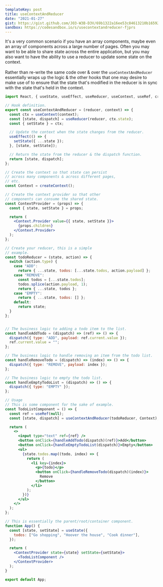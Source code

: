 ```yaml
---
templateKey: post
title: useContextAndReducer
date: "2021-01-27"
gist: https://gist.github.com/JO3-W3B-D3V/69b1322a16ee53c84613210b16592449
sandbox: https://codesandbox.io/s/usecontextandreducer-fjprs
---
```


It's a very common scenario if you have an array components, maybe even an array of components across a large number of pages. Often you may want to be able to share state across the entire application, but you may also want to have the ability to use a reducer to update some state on the context. 
<br/><br/>
Rather than re-write the same code over & over the `useContextAndReducer` essentially wraps up the logic & the other hooks that one may desire to make use of to ensure that the state that's modified in the reducer is in sync with the state that's held in the context.

```jsx
import React, { useState, useEffect, useReducer, useContext, useRef, createContext } from "react";

// Hook definition.
export const useContextAndReducer = (reducer, context) => {
  const ctx = useContext(context);
  const [state, dispatch] = useReducer(reducer, ctx.state);
  const { setState } = ctx;

  // Update the context when the state changes from the reducer.
  useEffect(() => {
    setState({ ...state });
  }, [state, setState]);

  // Return the state from the reducer & the dispatch function.
  return [state, dispatch];
};

// Create the context so that state can persist
// across many components & across different pages,
// etc.
const Context = createContext();

// Create the context provider so that other
// components can consume the shared state.
const ContextProvider = (props) => {
  const { state, setState } = props;

  return (
    <Context.Provider value={{ state, setState }}>
      {props.children}
    </Context.Provider>
  );
};

// Create your reducer, this is a simple
// example.
const todoReducer = (state, action) => {
  switch (action.type) {
    case "ADD":
      return { ...state, todos: [...state.todos, action.payload] };
    case "REMOVE":
      const todos = [...state.todos];
      todos.splice(action.payload, 1);
      return { ...state, todos };
    case "EMPTY":
      return { ...state, todos: [] };
    default:
      return state;
  }
};


// The business logic to adding a todo item to the list.
const handleAddTodo = (dispatch) => (ref) => () => {
  dispatch({ type: "ADD", payload: ref.current.value });
  ref.current.value = "";
};

// The business logic to handle removing an item from the todo list.
const handleRemoveTodo = (dispatch) => (index) => () => {
  dispatch({ type: "REMOVE", payload: index });
};

// The business logic to empty the todo list.
const handleEmptyTodoList = (dispatch) => () => {
  dispatch({ type: "EMPTY" });
};

// Usage
// This is some component for the sake of example.
const TodoListComponent = () => {
  const ref = useRef(null);
  const [state, dispatch] = useContextAndReducer(todoReducer, Context);

  return (
    <>
      <input type="text" ref={ref} />
      <button onClick={handleAddTodo(dispatch)(ref)}>Add</button>
      <button onClick={handleEmptyTodoList(dispatch)}>Empty</button>
      <ul>
        {state.todos.map((todo, index) => {
          return (
            <li key={index}>
              <p>{todo}</p>
              <button onClick={handleRemoveTodo(dispatch)(index)}>
                Remove
              </button>
            </li>
          );
        })}
      </ul>
    </>
  );
};

// This is essentially the parent/root/container component.
function App() {
  const [state, setState] = useState({
    todos: ["Go shopping", "Hoover the house", "Cook dinner"],
  });

  return (
    <ContextProvider state={state} setState={setState}>
      <TodoListComponent />
    </ContextProvider>
  );
}

export default App;

```